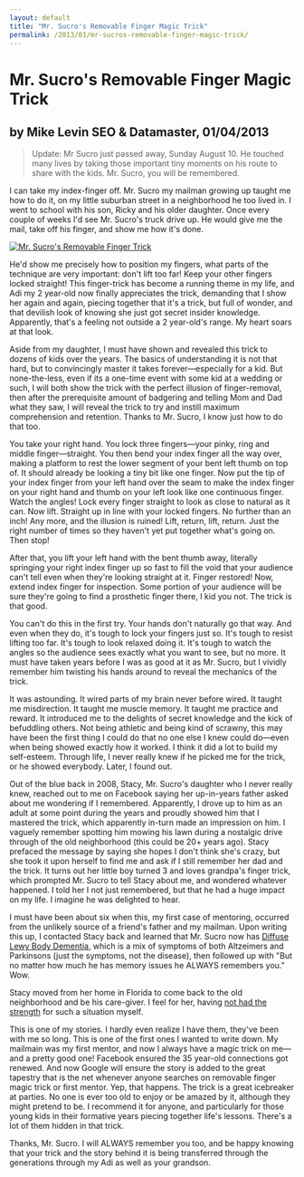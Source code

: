 ```yaml
---
layout: default
title: "Mr. Sucro's Removable Finger Magic Trick"
permalink: /2013/01/mr-sucros-removable-finger-magic-trick/
---
```


# Mr. Sucro's Removable Finger Magic Trick

## by Mike Levin SEO & Datamaster, 01/04/2013

> Update: Mr Sucro just passed away, Sunday August 10. He touched many lives by taking those important tiny moments on his route to share with the kids. Mr. Sucro, you will be remembered.

I can take my index-finger off. Mr. Sucro my mailman growing up taught me how to do it, on my little suburban street in a neighborhood he too lived in. I went to school with his son, Ricky and his older daughter. Once every couple of weeks I'd see Mr. Sucro's truck drive up. He would give me the mail, take off his finger, and show me how it's done.

[![Mr. Sucro's Removable Finger Trick](http://img.youtube.com/vi/K9f0cMhvqa0/0.jpg)](https://www.youtube.com/watch?v=K9f0cMhvqa0 "Mr. Sucro's Removable Finger Trick")

He'd show me precisely how to position my fingers, what parts of the technique are very important: don't lift too far! Keep your other fingers locked straight! This finger-trick has become a running theme in my life, and Adi my 2 year-old now finally appreciates the trick, demanding that I show her again and again, piecing together that it's a trick, but full of wonder, and that devilish look of knowing she just got secret insider knowledge. Apparently, that's a feeling not outside a 2 year-old's range. My heart soars at that look.

Aside from my daughter, I must have shown and revealed this trick to dozens of kids over the years. The basics of understanding it is not that hard, but to convincingly master it takes forever—especially for a kid. But none-the-less, even if its a one-time event with some kid at a wedding or such, I will both show the trick with the perfect illusion of finger-removal, then after the prerequisite amount of badgering and telling Mom and Dad what they saw, I will reveal the trick to try and instill maximum comprehension and retention. Thanks to Mr. Sucro, I know just how to do that too.

You take your right hand. You lock three fingers—your pinky, ring and middle finger—straight. You then bend your index finger all the way over, making a platform to rest the lower segment of your bent left thumb on top of. It should already be looking a tiny bit like one finger. Now put the tip of your index finger from your left hand over the seam to make the index finger on your right hand and thumb on your left look like one continuous finger. Watch the angles! Lock every finger straight to look as close to natural as it can. Now lift. Straight up in line with your locked fingers. No further than an inch! Any more, and the illusion is ruined! Lift, return, lift, return. Just the right number of times so they haven't yet put together what's going on. Then stop!

After that, you lift your left hand with the bent thumb away, literally springing your right index finger up so fast to fill the void that your audience can't tell even when they're looking straight at it. Finger restored! Now, extend index finger for inspection. Some portion of your audience will be sure they're going to find a prosthetic finger there, I kid you not. The trick is that good.

You can't do this in the first try. Your hands don't naturally go that way. And even when they do, it's tough to lock your fingers just so. It's tough to resist lifting too far. It's tough to look relaxed doing it. It's tough to watch the angles so the audience sees exactly what you want to see, but no more. It must have taken years before I was as good at it as Mr. Sucro, but I vividly remember him twisting his hands around to reveal the mechanics of the trick.

It was astounding. It wired parts of my brain never before wired. It taught me misdirection. It taught me muscle memory. It taught me practice and reward. It introduced me to the delights of secret knowledge and the kick of befuddling others. Not being athletic and being kind of scrawny, this may have been the first thing I could do that no one else I knew could do—even when being showed exactly how it worked. I think it did a lot to build my self-esteem. Through life, I never really knew if he picked me for the trick, or he showed everybody. Later, I found out.

Out of the blue back in 2008, Stacy, Mr. Sucro's daughter who I never really knew, reached out to me on Facebook saying her up-in-years father asked about me wondering if I remembered. Apparently, I drove up to him as an adult at some point during the years and proudly showed him that I mastered the trick, which apparently in-turn made an impression on him. I vaguely remember spotting him mowing his lawn during a nostalgic drive through of the old neighborhood (this could be 20+ years ago). Stacy prefaced the message by saying she hopes I don't think she's crazy, but she took it upon herself to find me and ask if I still remember her dad and the trick. It turns out her little boy turned 3 and loves grandpa's finger trick, which prompted Mr. Sucro to tell Stacy about me, and wondered whatever happened. I told her I not just remembered, but that he had a huge impact on my life. I imagine he was delighted to hear.

I must have been about six when this, my first case of mentoring, occurred from the unlikely source of a friend's father and my mailman. Upon writing this up, I contacted Stacy back and learned that Mr. Sucro now has [Diffuse Lewy Body Dementia](http://www.lbda.org/content/symptoms), which is a mix of symptoms of both Altzeimers and Parkinsons (just the symptoms, not the disease), then followed up with "But no matter how much he has memory issues he ALWAYS remembers you." Wow.

Stacy moved from her home in Florida to come back to the old neighborhood and be his care-giver. I feel for her, having [not had the strength](http://mikelev.in/2012/09/the-final-days-of-lung-cancer-and-good-son-syndrome/) for such a situation myself.

This is one of my stories. I hardly even realize I have them, they've been with me so long. This is one of the first ones I wanted to write down. My mailmain was my first mentor, and now I always have a magic trick on me—and a pretty good one! Facebook ensured the 35 year-old connections got renewed. And now Google will ensure the story is added to the great tapestry that is the net whenever anyone searches on removable finger magic trick or first mentor. Yep, that happens. The trick is a great icebreaker at parties. No one is ever too old to enjoy or be amazed by it, although they might pretend to be. I recommend it for anyone, and particularly for those young kids in their formative years piecing together life's lessons. There's a lot of them hidden in that trick.

Thanks, Mr. Sucro. I will ALWAYS remember you too, and be happy knowing that your trick and the story behind it is being transferred through the generations through my Adi as well as your grandson.

